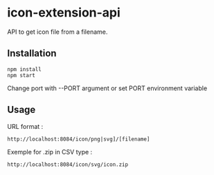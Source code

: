 # icon-extension-api

API to get icon file from a filename.

## Installation
```
npm install
npm start
```
Change port with --PORT argument or set PORT environment variable

## Usage 

URL format :
```
http://localhost:8084/icon/png|svg]/[filename]
```

Exemple for .zip in CSV type :
```
http://localhost:8084/icon/svg/icon.zip
```

